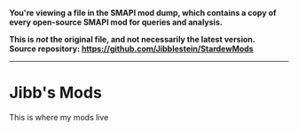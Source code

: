 **You're viewing a file in the SMAPI mod dump, which contains a copy of every open-source SMAPI mod
for queries and analysis.**

**This is _not_ the original file, and not necessarily the latest version.**  
**Source repository: https://github.com/Jibblestein/StardewMods**

----

# Jibb's Mods

This is where my mods live
